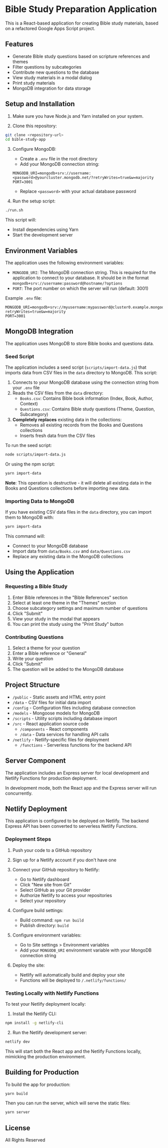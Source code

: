 # Bible Study Preparation Application

This is a React-based application for creating Bible study materials, based on a refactored Google Apps Script project.

## Features

- Generate Bible study questions based on scripture references and themes
- Filter questions by subcategories
- Contribute new questions to the database
- View study materials in a modal dialog
- Print study materials
- MongoDB integration for data storage

## Setup and Installation

1. Make sure you have Node.js and Yarn installed on your system.

2. Clone this repository:
```bash
git clone <repository-url>
cd bible-study-app
```

3. Configure MongoDB:
   - Create a `.env` file in the root directory
   - Add your MongoDB connection string:
   ```
   MONGODB_URI=mongodb+srv://username:<password>@yourcluster.mongodb.net/?retryWrites=true&w=majority
   PORT=3001
   ```
   - Replace `<password>` with your actual database password

4. Run the setup script:
```bash
./run.sh
```

This script will:
- Install dependencies using Yarn
- Start the development server

## Environment Variables

The application uses the following environment variables:

- `MONGODB_URI`: The MongoDB connection string. This is required for the application to connect to your database. It should be in the format `mongodb+srv://username:password@hostname/?options`
- `PORT`: The port number on which the server will run (default: 3001)

Example `.env` file:
```
MONGODB_URI=mongodb+srv://myusername:mypassword@cluster0.example.mongodb.net/?retryWrites=true&w=majority
PORT=3001
```

## MongoDB Integration

The application uses MongoDB to store Bible books and questions data.

### Seed Script

The application includes a seed script (`scripts/import-data.js`) that imports data from CSV files in the `data` directory to MongoDB. This script:

1. Connects to your MongoDB database using the connection string from your `.env` file
2. Reads the CSV files from the `data` directory:
   - `Books.csv`: Contains Bible book information (Index, Book, Author, Context)
   - `Questions.csv`: Contains Bible study questions (Theme, Question, Subcategory)
3. **Completely replaces** existing data in the collections:
   - Removes all existing records from the Books and Questions collections
   - Inserts fresh data from the CSV files

To run the seed script:

```bash
node scripts/import-data.js
```

Or using the npm script:

```bash
yarn import-data
```

**Note**: This operation is destructive - it will delete all existing data in the Books and Questions collections before importing new data.

### Importing Data to MongoDB

If you have existing CSV data files in the `data` directory, you can import them to MongoDB with:

```bash
yarn import-data
```

This command will:
- Connect to your MongoDB database
- Import data from `data/Books.csv` and `data/Questions.csv` 
- Replace any existing data in the MongoDB collections

## Using the Application

### Requesting a Bible Study

1. Enter Bible references in the "Bible References" section 
2. Select at least one theme in the "Themes" section
3. Choose subcategory settings and maximum number of questions
4. Click "Submit"
5. View your study in the modal that appears
6. You can print the study using the "Print Study" button

### Contributing Questions

1. Select a theme for your question
2. Enter a Bible reference or "General"
3. Write your question
4. Click "Submit"
5. The question will be added to the MongoDB database

## Project Structure

- `/public` - Static assets and HTML entry point
- `/data` - CSV files for initial data import
- `/config` - Configuration files including database connection
- `/models` - Mongoose models for MongoDB
- `/scripts` - Utility scripts including database import
- `/src` - React application source code
  - `/components` - React components
  - `/data` - Data services for handling API calls
- `/netlify` - Netlify-specific files for deployment
  - `/functions` - Serverless functions for the backend API

## Server Component

The application includes an Express server for local development and Netlify Functions for production deployment.

In development mode, both the React app and the Express server will run concurrently.

## Netlify Deployment

This application is configured to be deployed on Netlify. The backend Express API has been converted to serverless Netlify Functions.

### Deployment Steps

1. Push your code to a GitHub repository

2. Sign up for a Netlify account if you don't have one

3. Connect your GitHub repository to Netlify:
   - Go to Netlify dashboard
   - Click "New site from Git"
   - Select GitHub as your Git provider
   - Authorize Netlify to access your repositories
   - Select your repository

4. Configure build settings:
   - Build command: `npm run build`
   - Publish directory: `build`

5. Configure environment variables:
   - Go to Site settings > Environment variables
   - Add your `MONGODB_URI` environment variable with your MongoDB connection string

6. Deploy the site:
   - Netlify will automatically build and deploy your site
   - Functions will be deployed to `/.netlify/functions/`

### Testing Locally with Netlify Functions

To test your Netlify deployment locally:

1. Install the Netlify CLI:
```bash
npm install -g netlify-cli
```

2. Run the Netlify development server:
```bash
netlify dev
```

This will start both the React app and the Netlify Functions locally, mimicking the production environment.

## Building for Production

To build the app for production:

```bash
yarn build
```

Then you can run the server, which will serve the static files:

```bash
yarn server
```

## License

All Rights Reserved 